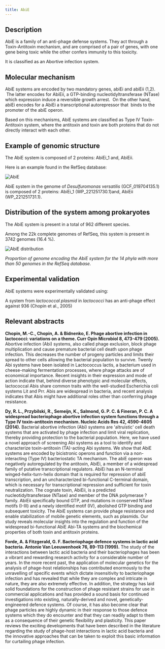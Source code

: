 ```yaml
---
title: AbiE
---
```


## Description

AbiE is a family of an anti-phage defense systems. They act through a Toxin-Antitoxin mechanism, and are comprised of a pair of genes, with one gene being toxic while the other confers immunity to this toxicity. 

It is classified as an Abortive infection system.

## Molecular mechanism

AbiE systems are encoded by two mandatory genes, abiEi and abiEii (1,2).  The latter encodes for AbiEii, a GTP-binding nucleotidyltransferase (NTase) which expression induce a reversible growth arrest.  On the other hand, abiEi encodes for a AbiEi a transcriptional autorepressor that  binds to the promoter of the abiE operon.

Based on this mechanisms, AbiE systems are classified as Type IV Toxin-Antitoxin system, where the antitoxin and toxin are both proteins that do not directly interact with each other.

## Example of genomic structure

The AbiE system is composed of 2 proteins: AbiEi_1 and, AbiEii.

Here is an example found in the RefSeq database: 

![AbiE](/AbiE.svg)


AbiE system in the genome of *Desulfuromonas versatilis* (GCF\_019704135.1) is composed of 2 proteins: AbiEi\_1 (WP\_221251730.1)and, AbiEii (WP\_221251731.1).

## Distribution of the system among prokaryotes

The AbiE system is present in a total of 962 different species.

Among the 22k complete genomes of RefSeq, this system is present in 3742 genomes (16.4 %).

![AbiE distribution](/Distribution_AbiE.svg)

*Proportion of genome encoding the AbiE system for the 14 phyla with more than 50 genomes in the RefSeq database.* 

## Experimental validation

AbiE systems were experimentally validated using:

A system from *lactococcal plasmid* in *lactococci* has an anti-phage effect against 936 (Chopin et al., 2005)

## Relevant abstracts

**Chopin, M.-C., Chopin, A. & Bidnenko, E. Phage abortive infection in lactococci: variations on a theme. Curr Opin Microbiol 8, 473-479 (2005).**
Abortive infection (Abi) systems, also called phage exclusion, block phage multiplication and cause premature bacterial cell death upon phage infection. This decreases the number of progeny particles and limits their spread to other cells allowing the bacterial population to survive. Twenty Abi systems have been isolated in Lactococcus lactis, a bacterium used in cheese-making fermentation processes, where phage attacks are of economical importance. Recent insights in their expression and mode of action indicate that, behind diverse phenotypic and molecular effects, lactococcal Abis share common traits with the well-studied Escherichia coli systems Lit and Prr. Abis are widespread in bacteria, and recent analysis indicates that Abis might have additional roles other than conferring phage resistance.

**Dy, R. L., Przybilski, R., Semeijn, K., Salmond, G. P. C. & Fineran, P. C. A widespread bacteriophage abortive infection system functions through a Type IV toxin-antitoxin mechanism. Nucleic Acids Res 42, 4590-4605 (2014).**
Bacterial abortive infection (Abi) systems are 'altruistic' cell death systems that are activated by phage infection and limit viral replication, thereby providing protection to the bacterial population. Here, we have used a novel approach of screening Abi systems as a tool to identify and characterize toxin-antitoxin (TA)-acting Abi systems. We show that AbiE systems are encoded by bicistronic operons and function via a non-interacting (Type IV) bacteriostatic TA mechanism. The abiE operon was negatively autoregulated by the antitoxin, AbiEi, a member of a widespread family of putative transcriptional regulators. AbiEi has an N-terminal winged-helix-turn-helix domain that is required for repression of abiE transcription, and an uncharacterized bi-functional C-terminal domain, which is necessary for transcriptional repression and sufficient for toxin neutralization. The cognate toxin, AbiEii, is a predicted nucleotidyltransferase (NTase) and member of the DNA polymerase ? family. AbiEii specifically bound GTP, and mutations in conserved NTase motifs (I-III) and a newly identified motif (IV), abolished GTP binding and subsequent toxicity. The AbiE systems can provide phage resistance and enable stabilization of mobile genetic elements, such as plasmids. Our study reveals molecular insights into the regulation and function of the widespread bi-functional AbiE Abi-TA systems and the biochemical properties of both toxin and antitoxin proteins.

**Forde, A. & Fitzgerald, G. F. Bacteriophage defence systems in lactic acid bacteria. Antonie Van Leeuwenhoek 76, 89-113 (1999).**
The study of the interactions between lactic acid bacteria and their bacteriophages has been a vibrant and rewarding research activity for a considerable number of years. In the more recent past, the application of molecular genetics for the analysis of phage-host relationships has contributed enormously to the unravelling of specific events which dictate insensitivity to bacteriophage infection and has revealed that while they are complex and intricate in nature, they are also extremely effective. In addition, the strategy has laid solid foundations for the construction of phage resistant strains for use in commercial applications and has provided a sound basis for continued investigations into existing, naturally-derived and novel, genetically-engineered defence systems. Of course, it has also become clear that phage particles are highly dynamic in their response to those defence systems which they do encounter and that they can readily adapt to them as a consequence of their genetic flexibility and plasticity. This paper reviews the exciting developments that have been described in the literature regarding the study of phage-host interactions in lactic acid bacteria and the innovative approaches that can be taken to exploit this basic information for curtailing phage infection.


